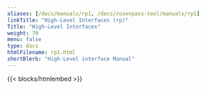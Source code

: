 ```yaml
---
aliases: [/docs/manuals/rp1, /docs/rosenpass-tool/manuals/rp1]
linkTitle: "High-Level Interfaces (rp)"
Title: "High-Level Interfaces"
weight: 70
menu: false
type: docs
htmlFilename: rp1.html
shortBlerb: "High-Level interface Manual"
---
```


{{< blocks/htmlembed >}}